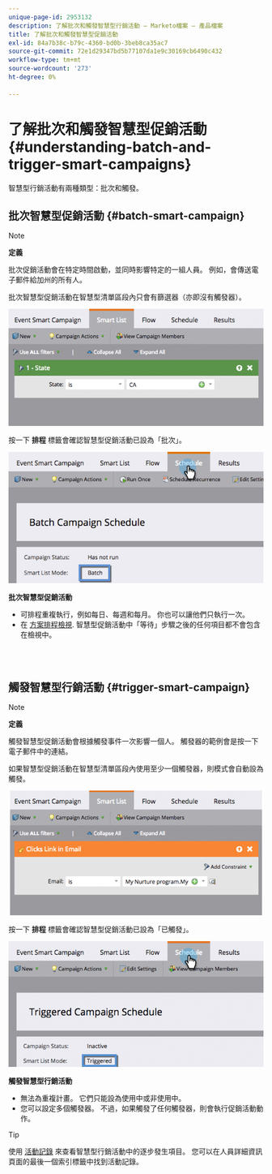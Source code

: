 ```yaml
---
unique-page-id: 2953132
description: 了解批次和觸發智慧型行銷活動 — Marketo檔案 — 產品檔案
title: 了解批次和觸發智慧型促銷活動
exl-id: 84a7b38c-b79c-4360-bd0b-3beb8ca35ac7
source-git-commit: 72e1d29347bd5b77107da1e9c30169cb6490c432
workflow-type: tm+mt
source-wordcount: '273'
ht-degree: 0%

---
```


# 了解批次和觸發智慧型促銷活動 {#understanding-batch-and-trigger-smart-campaigns}

智慧型行銷活動有兩種類型：批次和觸發。

## 批次智慧型促銷活動 {#batch-smart-campaign}

>[!NOTE]
>
>**定義**
>
>批次促銷活動會在特定時間啟動，並同時影響特定的一組人員。 例如，會傳送電子郵件給加州的所有人。

批次智慧型促銷活動在智慧型清單區段內只會有篩選器（亦即沒有觸發器）。

![](assets/batch-filter.png)

按一下 **排程** 標籤會確認智慧型促銷活動已設為「批次」。

![](assets/batch-c4.png)

**批次智慧型促銷活動**

* 可排程重複執行，例如每日、每週和每月。 你也可以讓他們只執行一次。
* 在 [方案排程檢視](/help/marketo/product-docs/core-marketo-concepts/programs/program-schedule-view/navigating-the-program-schedule-view.md). 智慧型促銷活動中「等待」步驟之後的任何項目都不會包含在檢視中。

<br> 

## 觸發智慧型行銷活動 {#trigger-smart-campaign}

>[!NOTE]
>
>**定義**
>
>觸發智慧型促銷活動會根據觸發事件一次影響一個人。 觸發器的範例會是按一下電子郵件中的連結。

如果智慧型促銷活動在智慧型清單區段內使用至少一個觸發器，則模式會自動設為觸發。

![](assets/trigger.png)

按一下 **排程** 標籤會確認智慧型促銷活動已設為「已觸發」。

![](assets/trigger2.png)

**觸發智慧型行銷活動**

* 無法為重複計畫。 它們只能設為使用中或非使用中。
* 您可以設定多個觸發器。 不過，如果觸發了任何觸發器，則會執行促銷活動動作。

>[!TIP]
>
>使用 [活動記錄](/help/marketo/product-docs/core-marketo-concepts/smart-lists-and-static-lists/managing-people-in-smart-lists/locate-the-activity-log-for-a-person.md) 來查看智慧型行銷活動中的逐步發生項目。 您可以在人員詳細資訊頁面的最後一個索引標籤中找到活動記錄。
